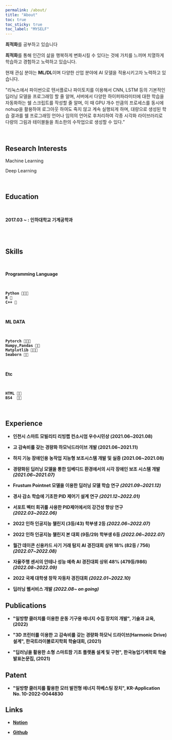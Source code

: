 ```yaml
---
permalink: /about/
title: "About"
toc: true
toc_sticky: true
toc_label: "MYSELF"
---
```


**최적화**를 공부하고 있습니다

**최적화**를 통해 인간의 삶을 행복하게 변화시킬 수 있다는 것에 가치를 느끼며 치열하게 학습하고 경험하고 노력하고 있습니다.

현재 관심 분야는 **ML/DL**이며 다양한 산업 분야에 AI 모델을 적용시키고자 노력하고 있습니다.


"리눅스에서 파이썬으로 텐서플로나 파이토치를 이용해서 CNN, LSTM 등의 기본적인 딥러닝 모델을 프로그래밍 할 줄 알며, 서버에서 다양한 하이퍼파라미터에 대한 학습을 자동화하는 쉘 스크립트를 작성할 줄 알며, 이 때 GPU 개수 만큼의 프로세스를 동시에 nohup을 활용하여 로그아웃 하여도 죽지 않고 계속 실행되게 하며, 대량으로 생성된 학습 결과를 쉘 프로그래밍 언어나 임의의 언어로 후처리하여 각종 시각화 라이브러리로 다량의 그림과 테이블들을 최소한의 수작업으로 생성할 수 있다.”




<br/>

## **Research Interests**

Machine Learning

Deep Learning



<br/>

## **Education**

<br/>

<b> 2017.03 ~ : 인하대학교 기계공학과 <b>

<br/>


<!--## **Work Experience** -->


<br/>


## **Skills**

<br/>

**Programming Language**

<br/>

    Python 💚💚💚
    R 💚
    C++ 💚
    
<br/>

**ML DATA**

<br/>
    
    Pytorch 💚💚💚
    Numpy,Pandas 💚💚
    Matplotlib 💚💚💚
    Seaborn 💚💚
    
<br/>

**Etc**

<br/>

    HTML 💚💚
    BS4  💚💚
    
<br/>
    

<!--## **Certifications** -->

  
## **Experience**
  

 -  인천시 스마트 모빌리티 리빙랩 컨소시엄 우수시민상 (2021.06~2021.08)
  

  
 -  고 감속비를 갖는 경량화 하모닉드라이브 개발 (2021.06~2021.11)
  
  

 - 하지 기능 장애인용 농작업 지능형 보조시스템 개발 및 실증 (2021.06~2021.08)
  

     
 - 경량화된 딥러닝 모델을 통한 임베디드 환경에서의 시각 장애인 보조 시스템 개발 *(2021.06~2021.07)*
  

  
 - Frustum Pointnet 모델을 이용한 딥러닝 모델 학습 연구 *(2021.09~2021.12)*
  

  
 - 경사 감소 학습에 기초한 PID 제어기 설계 연구 *(2021.12~2022.01)*
  
  
 - 서포트 벡터 회귀를 사용한 PID제어에서의 강건성 향상 연구 *(2022.03~2022.06)*
  
  
 - 2022 인하 인공지능 챌린지 (3등/43) 학부생 2등 *(2022.06~2022.07)*
  
  
 - 2022 인하 인공지능 챌린지 본 대회 (9등/29) 학부생 6등 *(2022.06~2022.07)*
  
  
 - 월간 데이콘 신용카드 사기 거래 탐지 AI 경진대회 상위 18% (82등 / 756) *(2022.07~2022.08)*
  
  
 - 자율주행 센서의 안테나 성능 예측 AI 경진대회 상위 48% (479등/986) *(2022.08~2022.09)*

  
 - 2022 국제 대학생 창작 자동차 경진대회 *(2022.01~2022.10)*
  
  
 - 딥러닝 웹서비스 개발 *(2022.08~ on going)*
  
  
## **Publications**
  
  - "일방향 클러치를 이용한 운동 기구용 에너지 수집 장치의 개발", 기술과 교육, (2022)

  - "3D 프린터를 이용한 고 감속비를 갖는 경량화 하모닉 드라이브(Harmonic Drive) 설계", 한국트라이볼로지학회 학술대회, (2021)

  - "딥러닝을 활용한 소형 스마트팜 기초 플랫폼 설계 및 구현", 한국농업기계학회 학술발표논문집, (2021) 
  
  

## **Patent**
  
  - "일방향 클러치를 활용한 모터 발전형 에너지 하베스팅 장치", KR-Application No. 10-2022-0044830
  
  

## Links
  
- [**Notion**](https://scratched-rayon-d71.notion.site/b0d17a08c46847aa868248582573b85e)
  
- [**Github**](https://github.com/cheon12)

    
    
